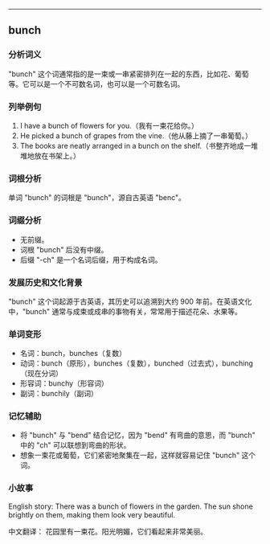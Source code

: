 
---------------
## bunch
### 分析词义
"bunch" 这个词通常指的是一束或一串紧密排列在一起的东西，比如花、葡萄等。它可以是一个不可数名词，也可以是一个可数名词。

### 列举例句
1. I have a bunch of flowers for you.（我有一束花给你。）
2. He picked a bunch of grapes from the vine.（他从藤上摘了一串葡萄。）
3. The books are neatly arranged in a bunch on the shelf.（书整齐地成一堆堆地放在书架上。）

### 词根分析
单词 "bunch" 的词根是 "bunch"，源自古英语 "benc"。

### 词缀分析
- 无前缀。
- 词根 "bunch" 后没有中缀。
- 后缀 "-ch" 是一个名词后缀，用于构成名词。

### 发展历史和文化背景
"bunch" 这个词起源于古英语，其历史可以追溯到大约 900 年前。在英语文化中，"bunch" 通常与成束或成串的事物有关，常常用于描述花朵、水果等。

### 单词变形
- 名词：bunch，bunches（复数）
- 动词：bunch（原形），bunches（复数），bunched（过去式），bunching（现在分词）
- 形容词：bunchy（形容词）
- 副词：bunchily（副词）

### 记忆辅助
- 将 "bunch" 与 "bend" 结合记忆，因为 "bend" 有弯曲的意思，而 "bunch" 中的 "ch" 可以联想到弯曲的形状。
- 想象一束花或葡萄，它们紧密地聚集在一起，这样就容易记住 "bunch" 这个词。

### 小故事
English story:
There was a bunch of flowers in the garden. The sun shone brightly on them, making them look very beautiful.

中文翻译：
花园里有一束花。阳光明媚，它们看起来非常美丽。

